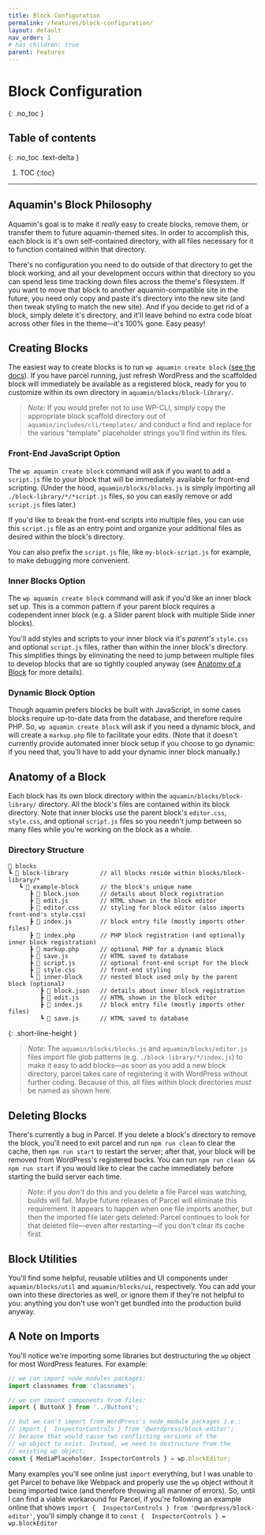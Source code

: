 ```yaml
---
title: Block Configuration
permalink: /features/block-configuration/
layout: default
nav_order: 1
# has_children: true
parent: Features
---
```


# Block Configuration
{: .no_toc }

## Table of contents
{: .no_toc .text-delta }

1. TOC
{:toc}

---

## Aquamin's Block Philosophy

Aquamin's goal is to make it _really_ easy to create blocks, remove them, or transfer them to future aquamin-themed sites. In order to accomplish this, each block is it's own self-contained directory, with all files necessary for it to function contained within that directory.

There's no configuration you need to do outside of that directory to get the block working, and all your development occurs within that directory so you can spend less time tracking down files across the theme's filesystem. If you want to move that block to another aquamin-compatible site in the future, you need only copy and paste it's directory into the new site (and then tweak styling to match the new site). And if you decide to get rid of a block, simply delete it's directory, and it'll leave behind no extra code bloat across other files in the theme—it's 100% gone. Easy peasy!

## Creating Blocks

The easiest way to create blocks is to run `wp aquamin create block` ([see the docs](/aquamin/features/wp-cli/#wp-aquamin-create-block)). If you have parcel running, just refresh WordPress and the scaffolded block will immediately be available as a registered block, ready for you to customize within its own directory in `aquamin/blocks/block-library/`.

> _Note:_  If you would prefer not to use WP-CLI, simply copy the appropriate block scaffold directory out of `aquamin/includes/cli/templates/` and conduct a find and replace for the various "template" placeholder strings you'll find within its files.

### Front-End JavaScript Option

The `wp aquamin create block` command will ask if you want to add a `script.js` file to your block that will be immediately available for front-end scripting. (Under the hood, `aquamin/blocks/blocks.js` is simply importing all `./block-library/*/*script.js` files, so you can easily remove or add `script.js` files later.)

If you'd like to break the front-end scripts into multiple files, you can use this `script.js` file as an entry point and organize your additional files as desired within the block's directory.

You can also prefix the `script.js` file, like `my-block-script.js` for example, to make debugging more convenient.

### Inner Blocks Option

The `wp aquamin create block` command will ask if you'd like an inner block set up. This is a common pattern if your parent block requires a codependent inner block (e.g. a Slider parent block with multiple Slide inner blocks).

You'll add styles and scripts to your inner block via it's _parent's_ `style.css` and optional `script.js` files, rather than within the inner block's directory. This simplifies things by eliminating the need to jump between multiple files to develop blocks that are so tightly coupled anyway (see [Anatomy of a Block](#anatomy-of-a-block) for more details).

### Dynamic Block Option

Though aquamin prefers blocks be built with JavaScript, in some cases blocks require up-to-date data from the database, and therefore require PHP. So, `wp aquamin create block` will ask if you need a dynamic block, and will create a `markup.php` file to facilitate your edits. (Note that it doesn't currently provide automated inner block setup if you choose to go dynamic: if you need that, you'll have to add your dynamic inner block manually.)

## Anatomy of a Block

Each block has its own block directory within the `aquamin/blocks/block-library/` directory. All the block's files are contained within its block directory. Note that inner blocks use the parent block's `editor.css`, `style.css`, and optional `script.js` files so you needn't jump between so many files while you're working on the block as a whole.

### Directory Structure

```
📂 blocks
┗ 📂 block-library         // all blocks reside within blocks/block-library/*
   ┗ 📂 example-block      // the block's unique name
      ┣ 📄 block.json      // details about block registration
      ┣ 📄 edit.js         // HTML shown in the block editor
      ┣ 📄 editor.css      // styling for block editor (also imports front-end's style.css)
      ┣ 📄 index.js        // block entry file (mostly imports other files)
      ┣ 📄 index.php       // PHP block registration (and optionally inner block registration)
      ┣ 📄 markup.php      // optional PHP for a dynamic block
      ┣ 📄 save.js         // HTML saved to database
      ┣ 📄 script.js       // optional front-end script for the block
      ┣ 📄 style.css       // front-end styling
      ┗ 📂 inner-block     // nested block used only by the parent block (optional)
         ┣ 📄 block.json   // details about inner block registration
         ┣ 📄 edit.js      // HTML shown in the block editor
         ┣ 📄 index.js     // block entry file (mostly imports other files)
         ┗ 📄 save.js      // HTML saved to database
```
{: .short-line-height }

> _Note:_ The `aquamin/blocks/blocks.js` and `aquamin/blocks/editor.js` files import file glob patterns (e.g. `./block-library/*/index.js`) to make it easy to add blocks—as soon as you add a new block directory, parcel takes care of registering it with WordPress without further coding. Because of this, all files within block directories _must_ be named as shown here.

## Deleting Blocks

There's currently a bug in Parcel. If you delete a block's directory to remove the block, you'll need to exit parcel and run `npm run clean` to clear the cache, then `npm run start` to restart the server; after that, your block will be removed from WordPress's registered bocks. You can run `npm run clean && npm run start` if you would like to clear the cache immediately before starting the build server each time.

> _Note:_ if you _don't_ do this and you delete a file Parcel was watching, builds will fail. Maybe future releases of Parcel will eliminate this requirement. It appears to happen when one file imports another, but then the imported file later gets deleted: Parcel continues to look for that deleted file—even after restarting—if you don't clear its cache first.

## Block Utilities

You'll find some helpful, reusable utilities and UI components under `aquamin/blocks/util` and `aquamin/blocks/ui`, respectively. You can add your own into these directories as well, or ignore them if they're not helpful to you: anything you don't use won't get bundled into the production build anyway.

## A Note on Imports

You'll notice we're importing some libraries but destructuring the `wp` object for most WordPress features. For example:

```javascript
// we can import node_modules packages:
import classnames from 'classnames';

// we can import components from files:
import { ButtonX } from '../Buttons';

// but we can't import from WordPress's node_module packages i.e.:
// import {  InspectorControls } from '@wordpress/block-editor';
// because that would cause two conflicting versions of the
// wp object to exist. Instead, we need to destructure from the
// existing wp object:
const { MediaPlaceholder, InspectorControls } = wp.blockEditor;
```

Many examples you'll see online just `import` everything, but I was unable to get Parcel to behave like Webpack and properly use the `wp` object without it being imported twice (and therefore throwing all manner of errors). So, until I can find a viable workaround for Parcel, if you're following an example online that shows `import {  InspectorControls } from '@wordpress/block-editor'`, you'll simply change it to `const {  InspectorControls } = wp.blockEditor`